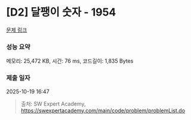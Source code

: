 # [D2] 달팽이 숫자 - 1954 

[문제 링크](https://swexpertacademy.com/main/code/problem/problemDetail.do?contestProbId=AV5PobmqAPoDFAUq) 

### 성능 요약

메모리: 25,472 KB, 시간: 76 ms, 코드길이: 1,835 Bytes

### 제출 일자

2025-10-19 16:47



> 출처: SW Expert Academy, https://swexpertacademy.com/main/code/problem/problemList.do